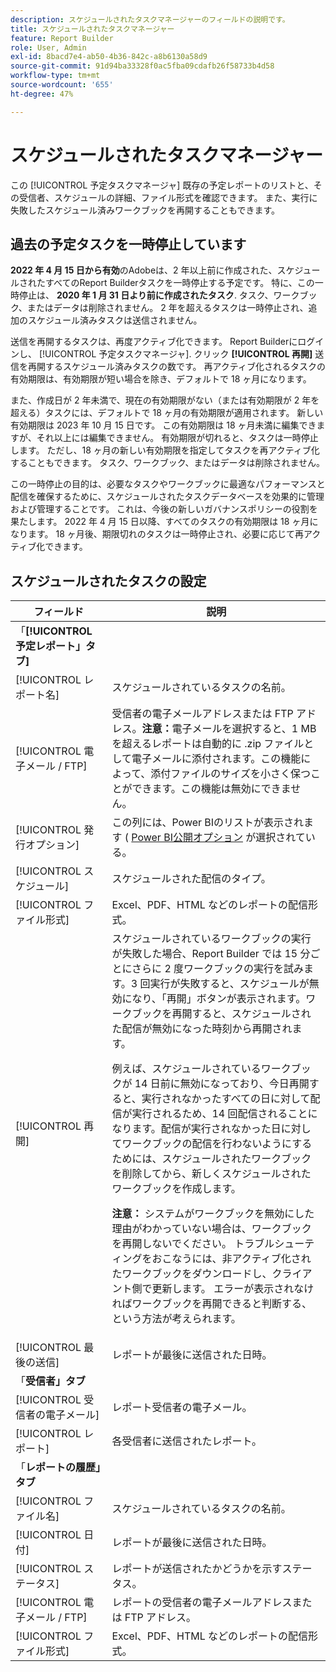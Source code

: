 ```yaml
---
description: スケジュールされたタスクマネージャーのフィールドの説明です。
title: スケジュールされたタスクマネージャー
feature: Report Builder
role: User, Admin
exl-id: 8bacd7e4-ab50-4b36-842c-a8b6130a58d9
source-git-commit: 91d94ba33328f0ac5fba09cdafb26f58733b4d58
workflow-type: tm+mt
source-wordcount: '655'
ht-degree: 47%

---
```


# スケジュールされたタスクマネージャー

この [!UICONTROL 予定タスクマネージャ] 既存の予定レポートのリストと、その受信者、スケジュールの詳細、ファイル形式を確認できます。 また、実行に失敗したスケジュール済みワークブックを再開することもできます。

## 過去の予定タスクを一時停止しています

**2022 年 4 月 15 日から有効**&#x200B;のAdobeは、2 年以上前に作成された、スケジュールされたすべてのReport Builderタスクを一時停止する予定です。 特に、この一時停止は、 **2020 年 1 月 31 日より前に作成されたタスク**. タスク、ワークブック、またはデータは削除されません。 2 年を超えるタスクは一時停止され、追加のスケジュール済みタスクは送信されません。

送信を再開するタスクは、再度アクティブ化できます。 Report Builderにログインし、 [!UICONTROL 予定タスクマネージャ]. クリック **[!UICONTROL 再開]** 送信を再開するスケジュール済みタスクの数です。 再アクティブ化されるタスクの有効期限は、有効期限が短い場合を除き、デフォルトで 18 ヶ月になります。

また、作成日が 2 年未満で、現在の有効期限がない（または有効期限が 2 年を超える）タスクには、デフォルトで 18 ヶ月の有効期限が適用されます。 新しい有効期限は 2023 年 10 月 15 日です。 この有効期限は 18 ヶ月未満に編集できますが、それ以上には編集できません。 有効期限が切れると、タスクは一時停止します。 ただし、18 ヶ月の新しい有効期限を指定してタスクを再アクティブ化することもできます。 タスク、ワークブック、またはデータは削除されません。

この一時停止の目的は、必要なタスクやワークブックに最適なパフォーマンスと配信を確保するために、スケジュールされたタスクデータベースを効果的に管理および管理することです。 これは、今後の新しいガバナンスポリシーの役割を果たします。 2022 年 4 月 15 日以降、すべてのタスクの有効期限は 18 ヶ月になります。 18 ヶ月後、期限切れのタスクは一時停止され、必要に応じて再アクティブ化できます。

## スケジュールされたタスクの設定

| フィールド | 説明 |
| --- | --- |
| 「**[!UICONTROL 予定レポート」タブ]** |  |
| [!UICONTROL レポート名] | スケジュールされているタスクの名前。 |
| [!UICONTROL 電子メール / FTP] | 受信者の電子メールアドレスまたは FTP アドレス。**注意：**&#x200B;電子メールを選択すると、1 MB を超えるレポートは自動的に .zip ファイルとして電子メールに添付されます。この機能によって、添付ファイルのサイズを小さく保つことができます。この機能は無効にできません。 |
| [!UICONTROL 発行オプション] | この列には、Power BIのリストが表示されます ( [Power BI公開オプション](https://experienceleague.adobe.com/docs/analytics/analyze/report-builder/publish-powerbi/power-bi.html) が選択されている。 |
| [!UICONTROL スケジュール] | スケジュールされた配信のタイプ。 |
| [!UICONTROL ファイル形式] | Excel、PDF、HTML などのレポートの配信形式。 |
| [!UICONTROL 再開] | スケジュールされているワークブックの実行が失敗した場合、Report Builder では 15 分ごとにさらに 2 度ワークブックの実行を試みます。3 回実行が失敗すると、スケジュールが無効になり、「再開」ボタンが表示されます。ワークブックを再開すると、スケジュールされた配信が無効になった時刻から再開されます。<p>例えば、スケジュールされているワークブックが 14 日前に無効になっており、今日再開すると、実行されなかったすべての日に対して配信が実行されるため、14 回配信されることになります。配信が実行されなかった日に対してワークブックの配信を行わないようにするためには、スケジュールされたワークブックを削除してから、新しくスケジュールされたワークブックを作成します。<p>**注意：** システムがワークブックを無効にした理由がわかっていない場合は、ワークブックを再開しないでください。 トラブルシューティングをおこなうには、非アクティブ化されたワークブックをダウンロードし、クライアント側で更新します。 エラーが表示されなければワークブックを再開できると判断する、という方法が考えられます。 |
| [!UICONTROL 最後の送信] | レポートが最後に送信された日時。 |
| 「**受信者」タブ** |  |
| [!UICONTROL 受信者の電子メール] | レポート受信者の電子メール。 |
| [!UICONTROL レポート] | 各受信者に送信されたレポート。 |
| 「**レポートの履歴」タブ** |  |
| [!UICONTROL ファイル名] | スケジュールされているタスクの名前。 |
| [!UICONTROL 日付] | レポートが最後に送信された日時。 |
| [!UICONTROL ステータス] | レポートが送信されたかどうかを示すステータス。 |
| [!UICONTROL 電子メール / FTP] | レポートの受信者の電子メールアドレスまたは FTP アドレス。 |
| [!UICONTROL ファイル形式] | Excel、PDF、HTML などのレポートの配信形式。 |
